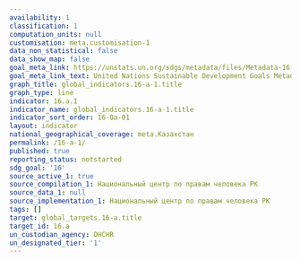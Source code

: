 ```yaml
---
availability: 1
classification: 1
computation_units: null
customisation: meta.customisation-1
data_non_statistical: false
data_show_map: false
goal_meta_link: https://unstats.un.org/sdgs/metadata/files/Metadata-16-0A-01.pdf
goal_meta_link_text: United Nations Sustainable Development Goals Metadata (pdf 1361kB)
graph_title: global_indicators.16-a-1.title
graph_type: line
indicator: 16.a.1
indicator_name: global_indicators.16-a-1.title
indicator_sort_order: 16-0a-01
layout: indicator
national_geographical_coverage: meta.Казахстан
permalink: /16-a-1/
published: true
reporting_status: notstarted
sdg_goal: '16'
source_active_1: true
source_compilation_1: Национальный центр по правам человека РК
source_data_1: null
source_implementation_1: Национальный центр по правам человека РК
tags: []
target: global_targets.16-a.title
target_id: 16.a
un_custodian_agency: OHCHR
un_designated_tier: '1'
---
```

